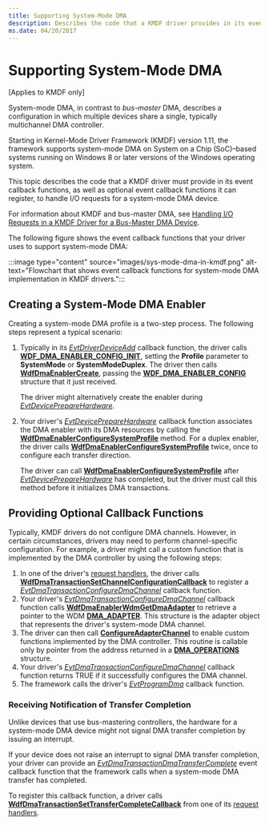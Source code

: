```yaml
---
title: Supporting System-Mode DMA
description: Describes the code that a KMDF driver provides in its event callback functions to handle I/O requests for a system-mode DMA device.
ms.date: 04/20/2017
---
```


# Supporting System-Mode DMA


\[Applies to KMDF only\]

System-mode DMA, in contrast to *bus-master* DMA, describes a configuration in which multiple devices share a single, typically multichannel DMA controller.

Starting in Kernel-Mode Driver Framework (KMDF) version 1.11, the framework supports system-mode DMA on System on a Chip (SoC)–based systems running on Windows 8 or later versions of the Windows operating system.

This topic describes the code that a KMDF driver must provide in its event callback functions, as well as optional event callback functions it can register, to handle I/O requests for a system-mode DMA device.

For information about KMDF and bus-master DMA, see [Handling I/O Requests in a KMDF Driver for a Bus-Master DMA Device](handling-i-o-requests-in-a-kmdf-driver-for-a-bus-master-dma-device.md).

The following figure shows the event callback functions that your driver uses to support system-mode DMA:

:::image type="content" source="images/sys-mode-dma-in-kmdf.png" alt-text="Flowchart that shows event callback functions for system-mode DMA implementation in KMDF drivers.":::

## Creating a System-Mode DMA Enabler


Creating a system-mode DMA profile is a two-step process. The following steps represent a typical scenario:

1.  Typically in its [*EvtDriverDeviceAdd*](/windows-hardware/drivers/ddi/wdfdriver/nc-wdfdriver-evt_wdf_driver_device_add) callback function, the driver calls [**WDF\_DMA\_ENABLER\_CONFIG\_INIT**](/windows-hardware/drivers/ddi/wdfdmaenabler/nf-wdfdmaenabler-wdf_dma_enabler_config_init), setting the **Profile** parameter to **SystemMode** or **SystemModeDuplex**. The driver then calls [**WdfDmaEnablerCreate**](/windows-hardware/drivers/ddi/wdfdmaenabler/nf-wdfdmaenabler-wdfdmaenablercreate), passing the [**WDF\_DMA\_ENABLER\_CONFIG**](/windows-hardware/drivers/ddi/wdfdmaenabler/ns-wdfdmaenabler-_wdf_dma_enabler_config) structure that it just received.

    The driver might alternatively create the enabler during [*EvtDevicePrepareHardware*](/windows-hardware/drivers/ddi/wdfdevice/nc-wdfdevice-evt_wdf_device_prepare_hardware).

2.  Your driver's [*EvtDevicePrepareHardware*](/windows-hardware/drivers/ddi/wdfdevice/nc-wdfdevice-evt_wdf_device_prepare_hardware) callback function associates the DMA enabler with its DMA resources by calling the [**WdfDmaEnablerConfigureSystemProfile**](/windows-hardware/drivers/ddi/wdfdmaenabler/nf-wdfdmaenabler-wdfdmaenablerconfiguresystemprofile) method. For a duplex enabler, the driver calls [**WdfDmaEnablerConfigureSystemProfile**](/windows-hardware/drivers/ddi/wdfdmaenabler/nf-wdfdmaenabler-wdfdmaenablerconfiguresystemprofile) twice, once to configure each transfer direction.

    The driver can call [**WdfDmaEnablerConfigureSystemProfile**](/windows-hardware/drivers/ddi/wdfdmaenabler/nf-wdfdmaenabler-wdfdmaenablerconfiguresystemprofile) after [*EvtDevicePrepareHardware*](/windows-hardware/drivers/ddi/wdfdevice/nc-wdfdevice-evt_wdf_device_prepare_hardware) has completed, but the driver must call this method before it initializes DMA transactions.

## Providing Optional Callback Functions



Typically, KMDF drivers do not configure DMA channels. However, in certain circumstances, drivers may need to perform channel-specific configuration. For example, a driver might call a custom function that is implemented by the DMA controller by using the following steps:

1.  In one of the driver's [request handlers](request-handlers.md), the driver calls [**WdfDmaTransactionSetChannelConfigurationCallback**](/windows-hardware/drivers/ddi/wdfdmatransaction/nf-wdfdmatransaction-wdfdmatransactionsetchannelconfigurationcallback) to register a [*EvtDmaTransactionConfigureDmaChannel*](/windows-hardware/drivers/ddi/wdfdmatransaction/nc-wdfdmatransaction-evt_wdf_dma_transaction_configure_dma_channel) callback function.
2.  Your driver's [*EvtDmaTransactionConfigureDmaChannel*](/windows-hardware/drivers/ddi/wdfdmatransaction/nc-wdfdmatransaction-evt_wdf_dma_transaction_configure_dma_channel) callback function calls [**WdfDmaEnablerWdmGetDmaAdapter**](/windows-hardware/drivers/ddi/wdfdmaenabler/nf-wdfdmaenabler-wdfdmaenablerwdmgetdmaadapter) to retrieve a pointer to the WDM [**DMA\_ADAPTER**](/windows-hardware/drivers/ddi/wdm/ns-wdm-_dma_adapter). This structure is the adapter object that represents the driver's system-mode DMA channel.
3.  The driver can then call [**ConfigureAdapterChannel**](/windows-hardware/drivers/ddi/wdm/nc-wdm-pconfigure_adapter_channel) to enable custom functions implemented by the DMA controller. This routine is callable only by pointer from the address returned in a [**DMA\_OPERATIONS**](/windows-hardware/drivers/ddi/wdm/ns-wdm-_dma_operations) structure.
4.  Your driver's [*EvtDmaTransactionConfigureDmaChannel*](/windows-hardware/drivers/ddi/wdfdmatransaction/nc-wdfdmatransaction-evt_wdf_dma_transaction_configure_dma_channel) callback function returns TRUE if it successfully configures the DMA channel.
5.  The framework calls the driver's [*EvtProgramDma*](/windows-hardware/drivers/ddi/wdfdmatransaction/nc-wdfdmatransaction-evt_wdf_program_dma) callback function.

### Receiving Notification of Transfer Completion

Unlike devices that use bus-mastering controllers, the hardware for a system-mode DMA device might not signal DMA transfer completion by issuing an interrupt.

If your device does not raise an interrupt to signal DMA transfer completion, your driver can provide an [*EvtDmaTransactionDmaTransferComplete*](/windows-hardware/drivers/ddi/wdfdmatransaction/nc-wdfdmatransaction-evt_wdf_dma_transaction_dma_transfer_complete) event callback function that the framework calls when a system-mode DMA transfer has completed.

To register this callback function, a driver calls [**WdfDmaTransactionSetTransferCompleteCallback**](/windows-hardware/drivers/ddi/wdfdmatransaction/nf-wdfdmatransaction-wdfdmatransactionsettransfercompletecallback) from one of its [request handlers](request-handlers.md).

 

